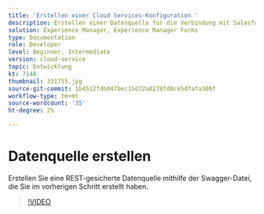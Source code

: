 ```yaml
---
title: 'Erstellen einer Cloud Services-Konfiguration '
description: Erstellen einer Datenquelle für die Verbindung mit Salesforce mithilfe der OAuth-Anmeldeinformationen
solution: Experience Manager, Experience Manager Forms
type: Documentation
role: Developer
level: Beginner, Intermediate
version: cloud-service
topic: Entwicklung
kt: 7148
thumbnail: 331755.jpg
source-git-commit: 1b4512fdb047bec15d72a8278fd0ce5dfafa309f
workflow-type: tm+mt
source-wordcount: '35'
ht-degree: 2%

---
```


# Datenquelle erstellen

Erstellen Sie eine REST-gesicherte Datenquelle mithilfe der Swagger-Datei, die Sie im vorherigen Schritt erstellt haben.

>[!VIDEO](https://video.tv.adobe.com/v/331755/?quality=12&learn=on)
